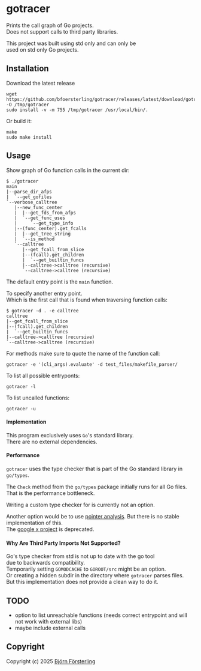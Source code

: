 # gotracer

Prints the call graph of Go projects.\
Does not support calls to third party libraries.

This project was built using std only and can only be \
used on std only Go projects.

## Installation

Download the latest release
```
wget https://github.com/bfoersterling/gotracer/releases/latest/download/gotracer_linux_amd64 -O /tmp/gotracer
sudo install -v -m 755 /tmp/gotracer /usr/local/bin/.
```

Or build it:
```
make
sudo make install
```

## Usage

Show graph of Go function calls in the current dir:
```
$ ./gotracer
main
|--parse_dir_afps
|  `--get_gofiles
`--verbose_calltree
   |--new_func_center
   |  |--get_fds_from_afps
   |  `--get_func_uses
   |     `--get_type_info
   |--(func_center).get_fcalls
   |  |--get_tree_string
   |  `--is_method
   `--calltree
      |--get_fcall_from_slice
      |--(fcall).get_children
      |  `--get_builtin_funcs
      |--calltree->calltree (recursive)
      `--calltree->calltree (recursive)
```

The default entry point is the `main` function.

To specify another entry point.\
Which is the first call that is found when traversing function calls:
```
$ gotracer -d . -e calltree
calltree
|--get_fcall_from_slice
|--(fcall).get_children
|  `--get_builtin_funcs
|--calltree->calltree (recursive)
`--calltree->calltree (recursive)
```

For methods make sure to quote the name of the function call:
```
gotracer -e '(cli_args).evaluate' -d test_files/makefile_parser/
```

To list all possible entryponts:
```
gotracer -l
```

To list uncalled functions:
```
gotracer -u
```

#### Implementation

This program exclusively uses `Go`'s standard library.\
There are no external dependencies.

#### Performance

`gotracer` uses the type checker that is part of the Go standard library in `go/types`.

The `Check` method from the `go/types` package initially runs for all Go files.\
That is the performance bottleneck.

Writing a custom type checker for is currently not an option.

Another option would be to use [pointer analysis](https://en.wikipedia.org/wiki/Pointer_analysis).
But there is no stable implementation of this.\
The [google x project](https://pkg.go.dev/golang.org/x/tools/go/pointer) is deprecated.

#### Why Are Third Party Imports Not Supported?

Go's type checker from std is not up to date with the go tool \
due to backwards compatibility.\
Temporarily setting `GOMODCACHE` to `GOROOT/src` might be an option.\
Or creating a hidden subdir in the directory where `gotracer` parses files.\
But this implementation does not provide a clean way to do it.

## TODO

- option to list unreachable functions (needs correct entrypoint and will not work with external libs)
- maybe include external calls

## Copyright

Copyright (c) 2025 [Björn Försterling](https://github.com/bfoersterling)

